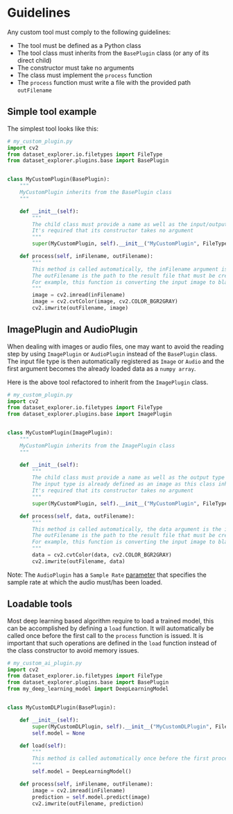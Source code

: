 # Guidelines

Any custom tool must comply to the following guidelines:

- The tool must be defined as a Python class
- The tool class must inherits from the `BasePlugin` class (or any of its direct child)
- The constructor must take no arguments
- The class must implement the `process` function
- The `process` function must write a file with the provided path `outFilename`


## Simple tool example

The simplest tool looks like this:
```python
# my_custom_plugin.py
import cv2
from dataset_explorer.io.filetypes import FileType
from dataset_explorer.plugins.base import BasePlugin


class MyCustomPlugin(BasePlugin):
    """
    MyCustomPlugin inherits from the BasePlugin class
    """

    def __init__(self):
        """
        The child class must provide a name as well as the input/output types of the plugin
        It's required that its constructor takes no argument
        """
        super(MyCustomPlugin, self).__init__("MyCustomPlugin", FileType.IMAGE, FileType.IMAGE)

    def process(self, inFilename, outFilename):
        """
        This method is called automatically, the inFilename argument is the path to the file to process
        The outFilename is the path to the result file that must be created
        For example, this function is converting the input image to black and white
        """
        image = cv2.imread(inFilename)
        image = cv2.cvtColor(image, cv2.COLOR_BGR2GRAY)
        cv2.imwrite(outFilename, image)
```


## ImagePlugin and AudioPlugin

When dealing with images or audio files, one may want to avoid the reading step by using `ImagePlugin` or `AudioPlugin` instead of the `BasePlugin` class.
The input file type is then automatically registered as `Image` or `Audio` and the first argument becomes the already loaded data as a `numpy array`.

Here is the above tool refactored to inherit from the `ImagePlugin` class.
```python
# my_custom_plugin.py
import cv2
from dataset_explorer.io.filetypes import FileType
from dataset_explorer.plugins.base import ImagePlugin


class MyCustomPlugin(ImagePlugin):
    """
    MyCustomPlugin inherits from the ImagePlugin class
    """

    def __init__(self):
        """
        The child class must provide a name as well as the output type of the plugin
        The input type is already defined as an image as this class inherits from the ImagePlugin class 
        It's required that its constructor takes no argument
        """
        super(MyCustomPlugin, self).__init__("MyCustomPlugin", FileType.IMAGE)

    def process(self, data, outFilename):
        """
        This method is called automatically, the data argument is the image as a numpy array
        The outFilename is the path to the result file that must be created
        For example, this function is converting the input image to black and white
        """
        data = cv2.cvtColor(data, cv2.COLOR_BGR2GRAY)
        cv2.imwrite(outFilename, data)
```

Note: The `AudioPlugin` has a `Sample Rate` [parameter](./parameters.md) that specifies the sample rate at which the audio must/has been loaded.


## Loadable tools

Most deep learning based algorithm require to load a trained model, this can be accomplished by defining a `load` function. It will automatically be called once before the first call to the `process` function is issued.
It is important that such operations are defined in the `load` function instead of the class constructor to avoid memory issues.

```python
# my_custom_ai_plugin.py
import cv2
from dataset_explorer.io.filetypes import FileType
from dataset_explorer.plugins.base import BasePlugin
from my_deep_learning_model import DeepLearningModel


class MyCustomDLPlugin(BasePlugin):

    def __init__(self):
        super(MyCustomDLPlugin, self).__init__("MyCustomDLPlugin", FileType.IMAGE, FileType.IMAGE)
        self.model = None

    def load(self):
        """
        This method is called automatically once before the first process call is issued
        """
        self.model = DeepLearningModel()

    def process(self, inFilename, outFilename):
        image = cv2.imread(inFilename)
        prediction = self.model.predict(image)
        cv2.imwrite(outFilename, prediction)
```
